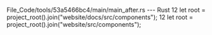File_Code/tools/53a5466bc4/main/main_after.rs --- Rust
12     let root = project_root().join("website/docs/src/components");                                                                                        12     let root = project_root().join("website/src/components");

